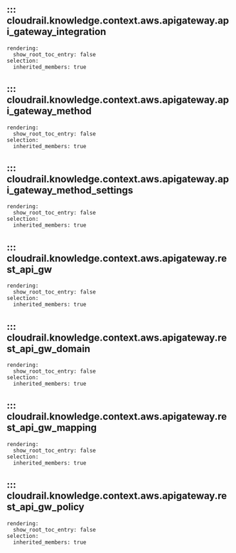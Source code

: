 ## ::: cloudrail.knowledge.context.aws.apigateway.api_gateway_integration
    rendering:
      show_root_toc_entry: false
    selection:
      inherited_members: true

## ::: cloudrail.knowledge.context.aws.apigateway.api_gateway_method
    rendering:
      show_root_toc_entry: false
    selection:
      inherited_members: true

## ::: cloudrail.knowledge.context.aws.apigateway.api_gateway_method_settings
    rendering:
      show_root_toc_entry: false
    selection:
      inherited_members: true

## ::: cloudrail.knowledge.context.aws.apigateway.rest_api_gw
    rendering:
      show_root_toc_entry: false
    selection:
      inherited_members: true

## ::: cloudrail.knowledge.context.aws.apigateway.rest_api_gw_domain
    rendering:
      show_root_toc_entry: false
    selection:
      inherited_members: true

## ::: cloudrail.knowledge.context.aws.apigateway.rest_api_gw_mapping
    rendering:
      show_root_toc_entry: false
    selection:
      inherited_members: true

## ::: cloudrail.knowledge.context.aws.apigateway.rest_api_gw_policy
    rendering:
      show_root_toc_entry: false
    selection:
      inherited_members: true
